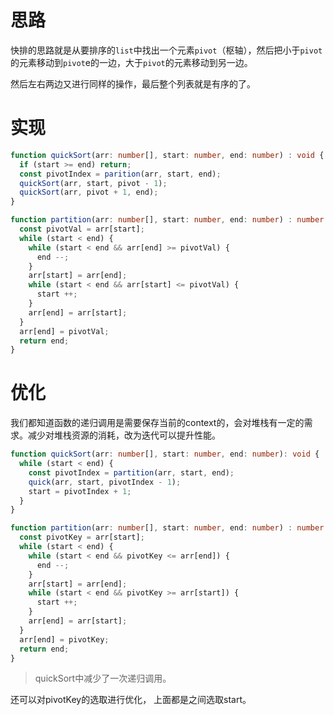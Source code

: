 # 思路
快排的思路就是从要排序的`list`中找出一个元素`pivot`（枢轴），然后把小于`pivot`的元素移动到`pivot`e的一边，大于`pivot`的元素移动到另一边。

然后左右两边又进行同样的操作，最后整个列表就是有序的了。

# 实现
```ts
function quickSort(arr: number[], start: number, end: number) : void {
  if (start >= end) return;
  const pivotIndex = parition(arr, start, end);
  quickSort(arr, start, pivot - 1);
  quickSort(arr, pivot + 1, end);
}

function partition(arr: number[], start: number, end: number) : number {
  const pivotVal = arr[start];
  while (start < end) {
    while (start < end && arr[end] >= pivotVal) {
      end --;
    }
    arr[start] = arr[end];
    while (start < end && arr[start] <= pivotVal) {
      start ++;
    }
    arr[end] = arr[start];
  }
  arr[end] = pivotVal;
  return end;
}
```

# 优化
我们都知道函数的递归调用是需要保存当前的context的，会对堆栈有一定的需求。减少对堆栈资源的消耗，改为迭代可以提升性能。
```ts
function quickSort(arr: number[], start: number, end: number): void {
  while (start < end) {
    const pivotIndex = partition(arr, start, end);
    quick(arr, start, pivotIndex - 1);
    start = pivotIndex + 1;
  }
}

function partition(arr: number[], start: number, end: number) : number {
  const pivotKey = arr[start];
  while (start < end) {
    while (start < end && pivotKey <= arr[end]) {
      end --;
    }
    arr[start] = arr[end];
    while (start < end && pivotKey >= arr[start]) {
      start ++;
    }
    arr[end] = arr[start];
  }
  arr[end] = pivotKey;
  return end;
}
```
> quickSort中减少了一次递归调用。

还可以对pivotKey的选取进行优化， 上面都是之间选取start。